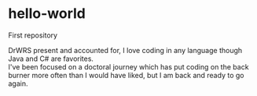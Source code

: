 # hello-world
First repository

DrWRS present and accounted for, I love coding in any language though Java and C# are favorites.  
I've been focused on a doctoral journey which has put coding on the back burner more often than I would have liked, but I am back and ready to go again.

